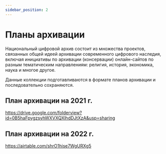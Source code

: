 ```yaml
---
sidebar_position: 2
---
```


# Планы архивации

Национальный цифровой архив состоит из множества проектов, связанных общей идеей архивации современного цифрового наследия,
включая инициативы по архивации (консервации) онлайн-сайтов по разным тематическим направлениям: религия, история, экономика, наука и многое другое.

Данные коллекции подготавливаются в формате планов архивации и последовательно сохраняются.

## План архивации на 2021 г.
https://drive.google.com/folderview?id=0B5haFpvgzsyhWXVXQXlhdDJtXzA&usp=sharing

## План архивации на 2022 г. 
https://airtable.com/shrO1hise7WgURXg5 
